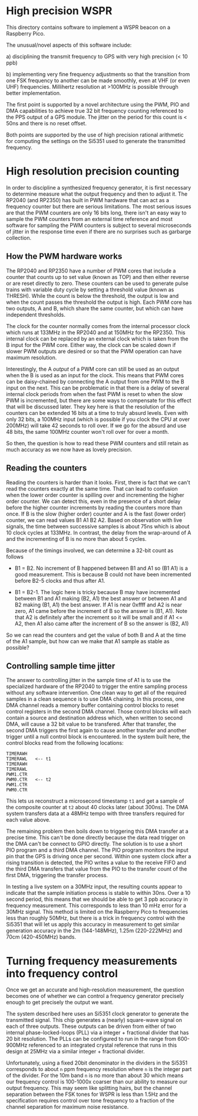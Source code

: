 # High precision WSPR

This directory contains software to implement a WSPR beacon on a
Raspberry Pico.

The unusual/novel aspects of this software include:

a) disciplining the transmit frequency to GPS with very high precision (< 10 ppb)

b) implementing very fine frequency adjustments so that the transition from one FSK frequency to another can be made smoothly, even at VHF (or even UHF) frequencies. Millihertz resolution at >100MHz is possible through better implementation.

The first point is supported by a novel architecture using the PWM, PIO and DMA capabilities to achieve true 32 bit frequency counting referenced to the PPS output of a GPS module. The jitter on the period for this count is < 50ns and there is no reset offset.

Both points are supported by the use of high precision rational arithmetic for computing the settings on the Si5351 used to generate the transmitted frequency.

# High resolution precision counting

In order to discipline a synthesized frequency generator, it is first necessary to determine measure what the output frequency and then to adjust it. The RP2040 (and RP2350) has built in PWM hardware that can act as a frequency counter but there are serious limitations. The most serious issues are that the PWM counters are only 16 bits long, there isn't an easy way to sample the PWM counters from an external time reference and most software for sampling the PWM counters is subject to several microseconds of jitter in the response time even if there are no surprises such as garbarge collection.

## How the PWM hardware works

The RP2040 and RP2350 have a number of PWM cores that include a counter that counts up to set value (known as TOP) and then either reverse or are reset directly to zero. These counters can be used to generate pulse trains with variable duty cycle by setting a threshold value (known as THRESH). While the count is below the threshold, the output is low and when the count passes the threshold the output is high. Each PWM core has two outputs, A and B, which share the same counter, but which can have independent thresholds.

The clock for the counter normally comes from the internal processor clock which runs at 133MHz in the RP2040 and at 150MHz for the RP2350. This internal clock can be replaced by an external clock which is taken from the B input for the PWM core. Either way, the clock can be scaled down if slower PWM outputs are desired or so that the PWM operation can have maximum resolution.

Interestingly, the A *output* of a PWM core can still be used as an output when the B is used as an input for the clock. This means that PWM cores can be daisy-chained by connecting the A output from one PWM to the B input on the next. This can be problematic in that there is a delay of several internal clock periods from when the fast PWM is reset to when the slow PWM is incremented, but there are some ways to compensate for this effect that will be discussed later. They key here is that the resolution of the counters can be extended 16 bits at a time to truly absurd levels. Even with only 32 bits, a 100MHz input (which is possible if you clock the CPU at over 200MHz) will take 42 seconds to roll over. If we go for the absurd and use 48 bits, the same 100MHz counter won't roll over for over a month.

So then, the question is how to read these PWM counters and still retain as much accuracy as we now have as lovely precision.

## Reading the counters

Reading the counters is harder than it looks. First, there is fact that we can't read the counters exactly at the same time. That can lead to confusion when the lower order counter is spilling over and incrementing the higher order counter. We can detect this, even in the presence of a short delay before the higher counter increments by reading the counters more than once. If B is the slow (higher order) counter and A is the fast (lower order) counter, we can read values B1 A1 B2 A2. Based on observation with live signals, the time between successive samples is about 75ns which is about 10 clock cycles at 133MHz. In contrast, the delay from the wrap-around of A and the incrementing of B is no more than about 5 cycles.

Because of the timings involved, we can determine a 32-bit count as follows

- B1 = B2. No increment of B happened between B1 and A1 so (B1 A1) is a good measurement. This is because B could not have been incremented before B2-5 clocks and thus after A1.

- B1 = B2-1. The logic here is tricky because B may have incremented between B1 and A1 making (B2, A1) the best answer or between A1 and B2 making (B1, A1) the best answer. If A1 is near 0xffff and A2 is near zero, A1 came before the increment of B so the answer is (B1, A1). Note that A2 is definitely after the increment so it will be small and if A1 <= A2, then A1 also came after the increment of B so the answer is (B2, A1)

So we can read the counters and get the value of both B and A at the time of the A1 sample, but how can we make that A1 sample as stable as possible?

## Controlling sample time jitter

The answer to controlling jitter in the sample time of A1 is to use the specialized hardware of the RP2040 to trigger the entire sampling process without any software intervention. One clean way to get all of the required samples in a clean sequence is to use DMA chaining. In this process, one DMA channel reads a memory buffer containing control blocks to reset control registers in the second DMA channel. Those control blocks will each contain a source and destination address which, when written to second DMA, will cause a 32 bit value to be transfered. After that transfer, the second DMA triggers the first again to cause another transfer and another trigger until a null control block is encountered. In the system built here, the control blocks read from the following locations:

```
TIMERAWH
TIMERAWL   <-- t1
TIMERAWH
TIMERAWL
PWM1.CTR
PWM0.CTR   <-- t2
PWM1.CTR
PWM0.CTR
```

This lets us reconstruct a microsecond timestamp `t1` and get a sample of the composite counter at `t2` about 40 clocks later (about 300ns). The DMA system transfers data at a 48MHz tempo with three transfers required for each value above. 

The remaining problem then boils down to triggering this DMA transfer at a precise time. This can't be done directly because the data read trigger on the DMA can't be connect to GPIO directly. The solution is to use a short PIO program and a third DMA channel. The PIO program monitors the input pin that the GPS is driving once per second. Within one system clock after a rising transition is detected, the PIO writes a value to the receive FIFO and the third DMA transfers that value from the PIO to the transfer count of the first DMA, triggering the transfer process.

In testing a live system on a 30MHz input, the resulting counts appear to indicate that the sample initiation process is stable to within 30ns. Over a 10 second period, this means that we should be able to get 3 ppb accuracy in frequency measurement. This corresponds to less than 10 mHz error for a 30MHz signal. This method is limited on the Raspberry Pico to frequencies less than roughly 50MHz, but there is a trick in frequency control with the Si5351 that will let us apply this accuracy in measurement to get similar generation accuracy in the 2m (144-148MHz), 1.25m (220-222MHz) and 70cm (420-450MHz) bands.

# Turning frequency measurements into frequency control

Once we get an accurate and high-resolution measurement, the question becomes one of whether we can control a frequency generator precisely enough to get precisely the output we want.

The system described here uses an Si5351 clock generator to generate the transmitted signal. This chip generates a (nearly) square-wave signal on each of three outputs. These outputs can be driven from either of two internal phase-locked-loops (PLL) via a integer + fractional divider that has 20 bit resolution. The PLLs can be configured to run in the range from 600-900MHz referenced to an integrated crystal reference that runs in this design at 25MHz via a similar integer + fractional divider.

Unfortunately, using a fixed 20bit denominator in the dividers in the Si5351 corresponds to about `n` ppm frequency resolution where `n` is the integer part of the divider. For the 10m band `n` is no more than about 30 which means our frequency control is 100-1000x coarser than our ability to measure our output frequency. This may seem like splitting hairs, but the channel separation between the FSK tones for WSPR is less than 1.5Hz and the specification requires control over tone frequency to a fraction of the channel separation for maximum noise resistance.

